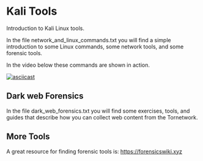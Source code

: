 # Kali Tools
Introduction to Kali Linux tools. 

In the file network_and_linux_commands.txt you will find a simple introduction to some Linux commands, some network tools, and some forensic tools. 

In the video below these commands are shown in action.

[![asciicast](https://asciinema.org/a/GXeULYC2qUo8pLupYoEul1QkF.svg)](https://asciinema.org/a/GXeULYC2qUo8pLupYoEul1QkF)

## Dark web Forensics ##
In the file dark_web_forensics.txt you will find some exercises, tools, and guides that describe how you can collect web content from  the Tornetwork. 


## More Tools ##
A great resource for finding forensic tools is: https://forensicswiki.xyz

